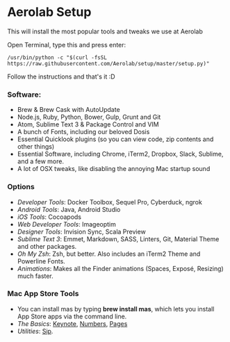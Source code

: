 # Aerolab Setup

This will install the most popular tools and tweaks we use at Aerolab

Open Terminal, type this and press enter:

```shell
/usr/bin/python -c "$(curl -fsSL https://raw.githubusercontent.com/Aerolab/setup/master/setup.py)"
```

Follow the instructions and that's it :D

### Software:

* Brew & Brew Cask with AutoUpdate
* Node.js, Ruby, Python, Bower, Gulp, Grunt and Git
* Atom, Sublime Text 3 & Package Control and VIM
* A bunch of Fonts, including our beloved Dosis
* Essential Quicklook plugins (so you can view code, zip contents and other things)
* Essential Software, including Chrome, iTerm2, Dropbox, Slack, Sublime, and a few more.
* A lot of OSX tweaks, like disabling the annoying Mac startup sound

### Options

* *Developer Tools*: Docker Toolbox, Sequel Pro, Cyberduck, ngrok
* *Android Tools*: Java, Android Studio
* *iOS Tools*: Cocoapods
* *Web Developer Tools*: Imageoptim
* *Designer Tools*: Invision Sync, Scala Preview
* *Sublime Text 3*: Emmet, Markdown, SASS, Linters, Git, Material Theme and other packages.
* *Oh My Zsh*: Zsh, but better. Also includes an iTerm2 Theme and Powerline Fonts.
* *Animations*: Makes all the Finder animations (Spaces, Exposé, Resizing) much faster.

### Mac App Store Tools

* You can install mas by typing **brew install mas**, which lets you install App Store apps via the command line.
* *The Basics*: [Keynote](https://itunes.apple.com/en/app/keynote/id409183694), [Numbers](https://itunes.apple.com/en/app/numbers/id409203825), [Pages](https://itunes.apple.com/en/app/pages/id409201541)
* *Utilities*: [Sip](https://itunes.apple.com/us/app/sip/id507257563?mt=12).
